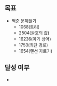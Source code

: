 ## 목표

- 백준 문제풀기
  - 1068(트리)
  - 2504(괄호의 값)
  - 16236(아기 상어)
  - 1753(최단 경로)
  - 1654(랜선 자르기)

## 달성 여부
- 
